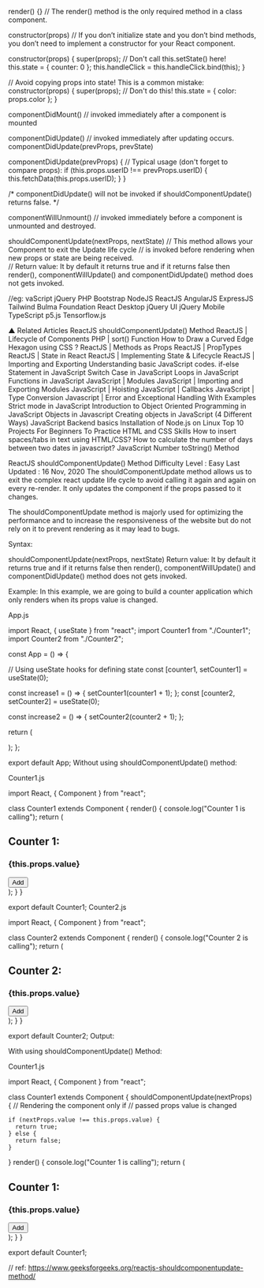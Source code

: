 
render() {}
// The render() method is the only required method in a class component.

constructor(props)
// If you don’t initialize state and you don’t bind methods, you don’t need to implement a constructor for your React component.
  
constructor(props) {
  super(props);
  // Don't call this.setState() here!
  this.state = { counter: 0 };
  this.handleClick = this.handleClick.bind(this);
}

// Avoid copying props into state! This is a common mistake:
constructor(props) {
 super(props);
 // Don't do this!
 this.state = { color: props.color };
}


componentDidMount() 
// invoked immediately after a component is mounted
  
componentDidUpdate()
//  invoked immediately after updating occurs.
componentDidUpdate(prevProps, prevState)

componentDidUpdate(prevProps) {
  // Typical usage (don't forget to compare props):
  if (this.props.userID !== prevProps.userID) {
    this.fetchData(this.props.userID);
  }
}

/* componentDidUpdate() will not be invoked if shouldComponentUpdate() returns false. */


componentWillUnmount()
// invoked immediately before a component is unmounted and destroyed.
  
  
shouldComponentUpdate(nextProps, nextState)
// This method allows your Component to exit the Update life cycle
// is invoked before rendering when new props or state are being received.  
// Return value: It by default it returns true and if it returns false then render(), componentWillUpdate() and componentDidUpdate() method does not gets invoked.

//eg:
vaScript
jQuery
PHP
Bootstrap
NodeJS
ReactJS
AngularJS
ExpressJS
Tailwind
Bulma
Foundation
React Desktop
jQuery UI
jQuery Mobile
TypeScript
p5.js
Tensorflow.js

▲
Related Articles
ReactJS shouldComponentUpdate() Method
ReactJS | Lifecycle of Components
PHP | sort() Function
How to Draw a Curved Edge Hexagon using CSS ?
ReactJS | Methods as Props
ReactJS | PropTypes
ReactJS | State in React
ReactJS | Implementing State & Lifecycle
ReactJS | Importing and Exporting
Understanding basic JavaScript codes.
if-else Statement in JavaScript
Switch Case in JavaScript
Loops in JavaScript
Functions in JavaScript
JavaScript | Modules
JavaScript | Importing and Exporting Modules
JavaScript | Hoisting
JavaScript | Callbacks
JavaScript | Type Conversion
Javascript | Error and Exceptional Handling With Examples
Strict mode in JavaScript
Introduction to Object Oriented Programming in JavaScript
Objects in Javascript
Creating objects in JavaScript (4 Different Ways)
JavaScript Backend basics
Installation of Node.js on Linux
Top 10 Projects For Beginners To Practice HTML and CSS Skills
How to insert spaces/tabs in text using HTML/CSS?
How to calculate the number of days between two dates in javascript?
JavaScript Number toString() Method

ReactJS shouldComponentUpdate() Method
Difficulty Level : Easy
Last Updated : 16 Nov, 2020
The shouldComponentUpdate method allows us to exit the complex react update life cycle to avoid calling it again and again on every re-render. It only updates the component if the props passed to it changes.

The shouldComponentUpdate method is majorly used for optimizing the performance and to increase the responsiveness of the website but do not rely on it to prevent rendering as it may lead to bugs.

Syntax:

shouldComponentUpdate(nextProps, nextState)
Return value: It by default it returns true and if it returns false then render(), componentWillUpdate() and componentDidUpdate() method does not gets invoked.

Example: In this example, we are going to build a counter application which only renders when its props value is changed.

App.js

import React, { useState } from "react";
import Counter1 from "./Counter1";
import Counter2 from "./Counter2";
  
  
const App = () => {
  
// Using useState hooks for defining state
  const [counter1, setCounter1] = useState(0);
  
  const increase1 = () => {
    setCounter1(counter1 + 1);
  };
  const [counter2, setCounter2] = useState(0);
  
  const increase2 = () => {
    setCounter2(counter2 + 1);
  };
    
  return (
    <div className="container">
      <div>
        <Counter1 value={counter1} onClick={increase1} />
      </div>
      <div>
        <Counter2 value={counter2} onClick={increase2} />
      </div>
    </div>
  );
};
  
export default App;
Without using shouldComponentUpdate() method:

Counter1.js

import React, { Component } from "react";
  
class Counter1 extends Component {
  render() {
    console.log("Counter 1 is calling");
    return (
      <div>
        <h2>Counter 1:</h2>
        <h3>{this.props.value}</h3>
        <button onClick={this.props.onClick}>Add</button>
      </div>
    );
  }
}
  
export default Counter1;
Counter2.js

import React, { Component } from "react";
  
class Counter2 extends Component {
  render() {
    console.log("Counter 2 is calling");
    return (
      <div>
        <h2>Counter 2:</h2>
        <h3>{this.props.value}</h3>
        <button onClick={this.props.onClick}>Add</button>
      </div>
    );
  }
}
  
export default Counter2;
Output:

With using shouldComponentUpdate() Method:

Counter1.js

import React, { Component } from "react";
  
class Counter1 extends Component {
  shouldComponentUpdate(nextProps) {
    // Rendering the component only if 
    // passed props value is changed
  
    if (nextProps.value !== this.props.value) {
      return true;
    } else {
      return false;
    }
  }
  render() {
    console.log("Counter 1 is calling");
    return (
      <div>
        <h2>Counter 1:</h2>
        <h3>{this.props.value}</h3>
        <button onClick={this.props.onClick}>Add</button>
      </div>
    );
  }
}
  
export default Counter1;

// ref: https://www.geeksforgeeks.org/reactjs-shouldcomponentupdate-method/







  
  
  
  
  










